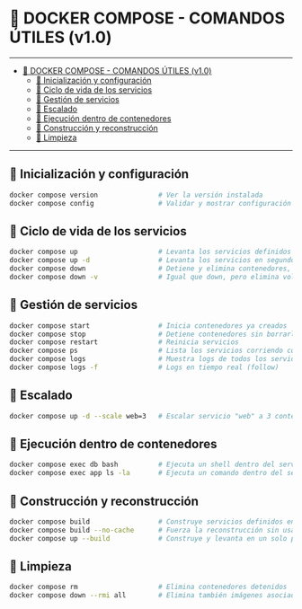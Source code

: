 # 📌 DOCKER COMPOSE - COMANDOS ÚTILES (v1.0)
---

- [📌 DOCKER COMPOSE - COMANDOS ÚTILES (v1.0)](#-docker-compose---comandos-útiles-v10)
  - [🔹 Inicialización y configuración](#-inicialización-y-configuración)
  - [🔹 Ciclo de vida de los servicios](#-ciclo-de-vida-de-los-servicios)
  - [🔹 Gestión de servicios](#-gestión-de-servicios)
  - [🔹 Escalado](#-escalado)
  - [🔹 Ejecución dentro de contenedores](#-ejecución-dentro-de-contenedores)
  - [🔹 Construcción y reconstrucción](#-construcción-y-reconstrucción)
  - [🔹 Limpieza](#-limpieza)

---

## 🔹 Inicialización y configuración
```bash
docker compose version               # Ver la versión instalada
docker compose config                # Validar y mostrar configuración final del docker-compose.yml
```

## 🔹 Ciclo de vida de los servicios
```bash
docker compose up                    # Levanta los servicios definidos (en foreground)
docker compose up -d                 # Levanta los servicios en segundo plano (detached)
docker compose down                  # Detiene y elimina contenedores, redes y volúmenes anónimos
docker compose down -v               # Igual que down, pero elimina volúmenes persistentes
```

## 🔹 Gestión de servicios
```bash
docker compose start                 # Inicia contenedores ya creados
docker compose stop                  # Detiene contenedores sin borrarlos
docker compose restart               # Reinicia servicios
docker compose ps                    # Lista los servicios corriendo con su estado
docker compose logs                  # Muestra logs de todos los servicios
docker compose logs -f               # Logs en tiempo real (follow)
```

## 🔹 Escalado
```bash
docker compose up -d --scale web=3   # Escalar servicio "web" a 3 contenedores
```

## 🔹 Ejecución dentro de contenedores
```bash
docker compose exec db bash          # Ejecuta un shell dentro del servicio "db"
docker compose exec app ls -la       # Ejecuta un comando dentro del servicio "app"
```

## 🔹 Construcción y reconstrucción
```bash
docker compose build                 # Construye servicios definidos en el archivo
docker compose build --no-cache      # Fuerza la reconstrucción sin usar cache
docker compose up --build            # Construye y levanta en un solo paso
```

## 🔹 Limpieza
```bash
docker compose rm                    # Elimina contenedores detenidos
docker compose down --rmi all        # Elimina también imágenes asociadas
```
